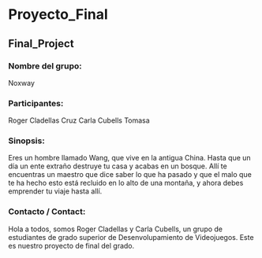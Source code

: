 # Proyecto_Final

## Final_Project
### Nombre del grupo:
   Noxway

### Participantes:
Roger Cladellas Cruz
Carla Cubells Tomasa

### Sinopsis:
Eres un hombre llamado Wang, que vive en la antigua China. Hasta que un día un ente extraño destruye tu casa y acabas en un bosque. Allí te encuentras un maestro que dice saber lo que ha pasado y que el malo que te ha hecho esto está recluido en lo alto de una montaña, y ahora debes emprender tu viaje hasta allí.

### Contacto / Contact: 
Hola a todos, somos Roger Cladellas y Carla Cubells, un grupo de estudiantes de grado superior de Desenvolupamiento de Videojuegos. Este es nuestro proyecto de final del grado.

